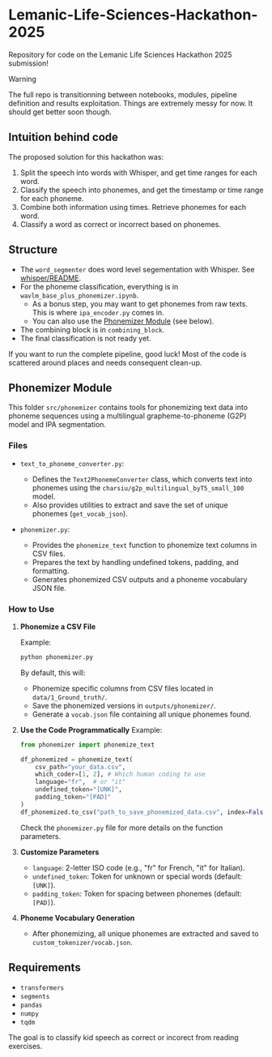 # Lemanic-Life-Sciences-Hackathon-2025

Repository for code on the Lemanic Life Sciences Hackathon 2025 submission!

> [!WARNING]
> The full repo is transitionning between notebooks, modules, pipeline definition and results exploitation. Things are extremely messy for now. It should get better soon though.

## Intuition behind code

The proposed solution for this hackathon was:

1. Split the speech into words with Whisper, and get time ranges for each word.
2. Classify the speech into phonemes, and get the timestamp or time range for each phoneme.
3. Combine both information using times. Retrieve phonemes for each word.
4. Classify a word as correct or incorrect based on phonemes.

## Structure

- The `word_segmenter` does word level segementation with Whisper. See [whisper/README](./Whisper/README.md).
- For the phoneme classification, everything is in `wavlm_base_plus_phonemizer.ipynb`.
  - As a bonus step, you may want to get phonemes from raw texts. This is where `ipa_encoder.py` comes in.
  - You can also use the [Phonemizer Module](#phonemizer-module) (see below).
- The combining block is in `combining_block`.
- The final classification is not ready yet.

If you want to run the complete pipeline, good luck! Most of the code is scattered around places and needs consequent clean-up.

## Phonemizer Module

This folder `src/phonemizer` contains tools for phonemizing text data into phoneme sequences using a multilingual grapheme-to-phoneme (G2P) model and IPA segmentation.

### Files

- `text_to_phoneme_converter.py`:
  - Defines the `Text2PhonemeConverter` class, which converts text into phonemes using the `charsiu/g2p_multilingual_byT5_small_100` model.
  - Also provides utilities to extract and save the set of unique phonemes (`get_vocab_json`).

- `phonemizer.py`:
  - Provides the `phonemize_text` function to phonemize text columns in CSV files.
  - Prepares the text by handling undefined tokens, padding, and formatting.
  - Generates phonemized CSV outputs and a phoneme vocabulary JSON file.

### How to Use

1. **Phonemize a CSV File**

   Example:

   ```bash
   python phonemizer.py
   ```

   By default, this will:

   - Phonemize specific columns from CSV files located in `data/1_Ground_truth/`.
   - Save the phonemized versions in `outputs/phonemizer/`.
   - Generate a `vocab.json` file containing all unique phonemes found.

2. **Use the Code Programmatically**
   Example:

   ```python
   from phonemizer import phonemize_text

   df_phonemized = phonemize_text(
       csv_path="your_data.csv",
       which_coder=[1, 2], # Which human coding to use
       language="fr",  # or "it"
       undefined_token="[UNK]",
       padding_token="[PAD]"
   )
   df_phonemized.to_csv("path_to_save_phonemized_data.csv", index=False)
   ```

   Check the `phonemizer.py` file for more details on the function parameters.

3. **Customize Parameters**

   - `language`: 2-letter ISO code (e.g., "fr" for French, "it" for Italian).
   - `undefined_token`: Token for unknown or special words (default: `[UNK]`).
   - `padding_token`: Token for spacing between phonemes (default: `[PAD]`).

4. **Phoneme Vocabulary Generation**
   - After phonemizing, all unique phonemes are extracted and saved to `custom_tokenizer/vocab.json`.

## Requirements

- `transformers`
- `segments`
- `pandas`
- `numpy`
- `tqdm`

The goal is to classify kid speech as correct or incorect from reading exercises.
